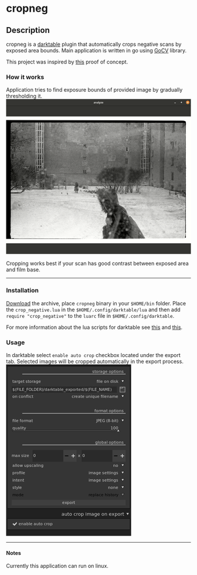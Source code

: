 # cropneg
## Description
cropneg is a [darktable](https://www.darktable.org/) plugin that automatically crops negative scans by exposed area bounds.
Main application is written in go using [GoCV](https://github.com/hybridgroup/gocv) library.
 
This project was inspired by [this](https://gist.github.com/stecman/91cb5d28d330550a1dc56fa29215cb85) proof of concept.

### How it works
Application tries to find exposure bounds of provided image by gradually thresholding it.
![](cropping.gif)

Cropping works best if your scan has good contrast between exposed area and film base.

---
### Installation
[Download](https://github.com/danilkhromov/cropneg/releases) the archive, place `cropneg` binary in your `$HOME/bin` folder. 
Place the `crop_negative.lua` in the `$HOME/.config/darktable/lua` and then add `require "crop_negative"` to the `luarc` file in `$HOME/.config/darktable`.

For more information about the lua scripts for darktable see [this](https://github.com/darktable-org/lua-scripts#enabling) 
and [this](https://www.darktable.org/usermanual/en/lua_chapter.html).

### Usage
In darktable select `enable auto crop` checkbox located under the export tab. Selected images will be cropped 
automatically in the export process.
![](darktable.png) 

---
#### Notes
Currently this application can run on linux.
